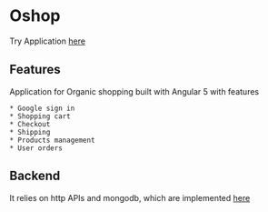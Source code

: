 # Oshop

Try Application [here](http://oshop.codegagan.com)

## Features

Application for Organic shopping built with Angular 5 with features
    
    * Google sign in
    * Shopping cart
    * Checkout
    * Shipping
    * Products management
    * User orders


## Backend

It relies on http APIs and mongodb, which are implemented [here](https://github.com/codegagan/oshop*server)

